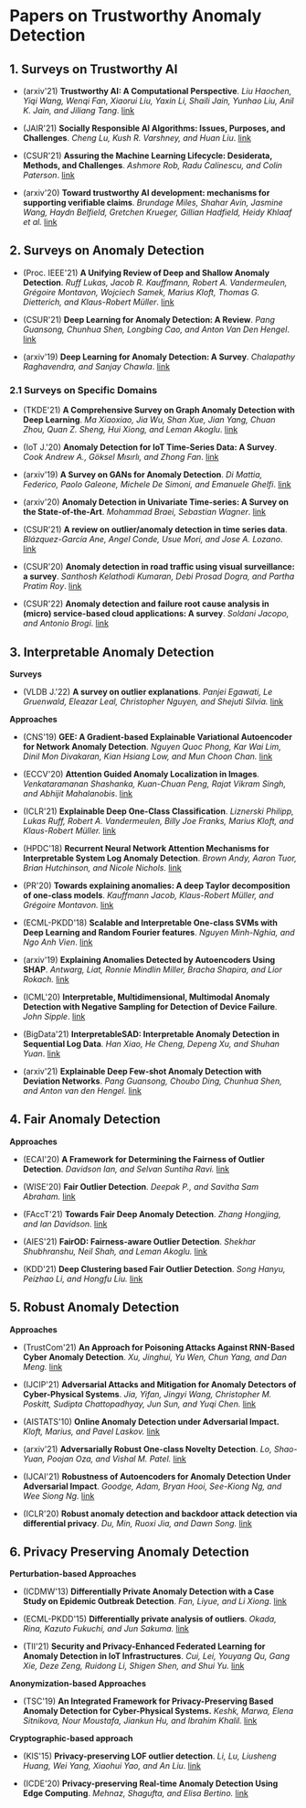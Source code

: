 
Papers on Trustworthy Anomaly Detection
=================================

## 1. Surveys on Trustworthy AI

* (arxiv'21) **Trustworthy AI: A Computational Perspective**. *Liu Haochen, Yiqi Wang, Wenqi Fan, Xiaorui Liu, Yaxin Li, Shaili Jain, Yunhao Liu, Anil K. Jain, and Jiliang Tang*. [link](https://arxiv.org/abs/2107.06641)

* (JAIR'21) **Socially Responsible AI Algorithms: Issues, Purposes, and Challenges**. *Cheng Lu, Kush R. Varshney, and Huan Liu*. [link](https://arxiv.org/abs/2101.02032)

* (CSUR'21) **Assuring the Machine Learning Lifecycle: Desiderata, Methods, and Challenges**. *Ashmore Rob, Radu Calinescu, and Colin Paterson*. [link](https://dl.acm.org/doi/10.1145/3453444)

* (arxiv'20) **Toward trustworthy AI development: mechanisms for supporting verifiable claims**. *Brundage Miles, Shahar Avin, Jasmine Wang, Haydn Belfield, Gretchen Krueger, Gillian Hadfield, Heidy Khlaaf et al.* [link](https://arxiv.org/abs/2004.07213)

## 2. Surveys on Anomaly Detection

* (Proc. IEEE'21) **A Unifying Review of Deep and Shallow Anomaly Detection**. *Ruff Lukas, Jacob R. Kauffmann, Robert A. Vandermeulen, Grégoire Montavon, Wojciech Samek, Marius Kloft, Thomas G. Dietterich, and Klaus-Robert Müller*. [link](https://ieeexplore.ieee.org/document/9347460)

* (CSUR'21) **Deep Learning for Anomaly Detection: A Review**. *Pang Guansong, Chunhua Shen, Longbing Cao, and Anton Van Den Hengel*. [link](https://dl.acm.org/doi/abs/10.1145/3439950)

* (arxiv'19) **Deep Learning for Anomaly Detection: A Survey**. *Chalapathy Raghavendra, and Sanjay Chawla*. [link](https://arxiv.org/abs/1901.03407)

### 2.1 Surveys on Specific Domains

* (TKDE'21) **A Comprehensive Survey on Graph Anomaly Detection with Deep Learning**. *Ma Xiaoxiao, Jia Wu, Shan Xue, Jian Yang, Chuan Zhou, Quan Z. Sheng, Hui Xiong, and Leman Akoglu*. [link](https://ieeexplore.ieee.org/document/9565320)

* (IoT J.'20) **Anomaly Detection for IoT Time-Series Data: A Survey**. *Cook Andrew A., Göksel Mısırlı, and Zhong Fan*. [link](https://ieeexplore.ieee.org/abstract/document/8926446)

* (arxiv'19) **A Survey on GANs for Anomaly Detection**. *Di Mattia, Federico, Paolo Galeone, Michele De Simoni, and Emanuele Ghelfi*. [link](https://arxiv.org/abs/1906.11632)

* (arxiv'20) **Anomaly Detection in Univariate Time-series: A Survey on the State-of-the-Art**. *Mohammad Braei, Sebastian Wagner*. [link](https://arxiv.org/abs/2004.00433)

* (CSUR'21) **A review on outlier/anomaly detection in time series data**. *Blázquez-García Ane, Angel Conde, Usue Mori, and Jose A. Lozano*. [link](https://dl.acm.org/doi/abs/10.1145/3444690)

* (CSUR'20) **Anomaly detection in road traffic using visual surveillance: a survey**. *Santhosh Kelathodi Kumaran, Debi Prosad Dogra, and Partha Pratim Roy*. [link](https://dl.acm.org/doi/abs/10.1145/3417989)

* (CSUR'22) **Anomaly detection and failure root cause analysis in (micro) service-based cloud applications: A survey**. *Soldani Jacopo, and Antonio Brogi*. [link](https://dl.acm.org/doi/full/10.1145/3501297)

## 3. Interpretable Anomaly Detection

**Surveys**

* (VLDB J.'22) **A survey on outlier explanations**. *Panjei Egawati, Le Gruenwald, Eleazar Leal, Christopher Nguyen, and Shejuti Silvia.* [link](https://link.springer.com/article/10.1007/s00778-021-00721-1)

**Approaches**
* (CNS'19) **GEE: A Gradient-based Explainable Variational Autoencoder for Network Anomaly Detection**. *Nguyen Quoc Phong, Kar Wai Lim, Dinil Mon Divakaran, Kian Hsiang Low, and Mun Choon Chan.* [link](https://arxiv.org/abs/1903.06661)

* (ECCV'20) **Attention Guided Anomaly Localization in Images**. *Venkataramanan Shashanka, Kuan-Chuan Peng, Rajat Vikram Singh, and Abhijit Mahalanobis*. [link](https://arxiv.org/abs/1911.08616)

* (ICLR'21) **Explainable Deep One-Class Classification**. *Liznerski Philipp, Lukas Ruff, Robert A. Vandermeulen, Billy Joe Franks, Marius Kloft, and Klaus-Robert Müller.* [link](https://arxiv.org/abs/2007.01760)

* (HPDC'18) **Recurrent Neural Network Attention Mechanisms for Interpretable System Log Anomaly Detection**. *Brown Andy, Aaron Tuor, Brian Hutchinson, and Nicole Nichols.* [link](https://arxiv.org/abs/1803.04967)

* (PR'20) **Towards explaining anomalies: A deep Taylor decomposition of one-class models**. *Kauffmann Jacob, Klaus-Robert Müller, and Grégoire Montavon.* [link](https://www.sciencedirect.com/science/article/pii/S0031320320300054)

* (ECML-PKDD'18) **Scalable and Interpretable One-class SVMs with Deep Learning and Random Fourier features**. *Nguyen Minh-Nghia, and Ngo Anh Vien*. [link](https://arxiv.org/abs/1804.04888)

* (arxiv'19) **Explaining Anomalies Detected by Autoencoders Using SHAP**. *Antwarg, Liat, Ronnie Mindlin Miller, Bracha Shapira, and Lior Rokach.* [link](https://arxiv.org/abs/1903.02407)

* (ICML'20) **Interpretable, Multidimensional, Multimodal Anomaly Detection with Negative Sampling for Detection of Device Failure**. *John Sipple*. [link](https://arxiv.org/abs/2007.10088)

* (BigData'21) **InterpretableSAD: Interpretable Anomaly Detection in Sequential Log Data**. *Han Xiao, He Cheng, Depeng Xu, and Shuhan Yuan*. [link](https://ieeexplore.ieee.org/document/9671642)

* (arxiv'21) **Explainable Deep Few-shot Anomaly Detection with Deviation Networks**. *Pang Guansong, Choubo Ding, Chunhua Shen, and Anton van den Hengel.* [link](https://arxiv.org/abs/2108.00462)

## 4. Fair Anomaly Detection

**Approaches**
* (ECAI'20) **A Framework for Determining the Fairness of Outlier Detection**. *Davidson Ian, and Selvan Suntiha Ravi.* [link](https://ebooks.iospress.nl/doi/10.3233/FAIA200379)

* (WISE'20) **Fair Outlier Detection**. *Deepak P., and Savitha Sam Abraham.* [link](https://arxiv.org/abs/2005.09900)

* (FAccT'21) **Towards Fair Deep Anomaly Detection**. *Zhang Hongjing, and Ian Davidson.* [link](https://dl.acm.org/doi/10.1145/3442188.3445878)

* (AIES'21) **FairOD: Fairness-aware Outlier Detection**. *Shekhar Shubhranshu, Neil Shah, and Leman Akoglu.* [link](https://dl.acm.org/doi/10.1145/3461702.3462517)

* (KDD'21) **Deep Clustering based Fair Outlier Detection**. *Song Hanyu, Peizhao Li, and Hongfu Liu.* [link](https://dl.acm.org/doi/abs/10.1145/3447548.3467225)

## 5. Robust Anomaly Detection

**Approaches**

* (TrustCom'21) **An Approach for Poisoning Attacks Against RNN-Based Cyber Anomaly Detection**. *Xu, Jinghui, Yu Wen, Chun Yang, and Dan Meng.* [link](https://ieeexplore.ieee.org/document/9343232)

* (IJCIP'21) **Adversarial Attacks and Mitigation for Anomaly Detectors of Cyber-Physical Systems**. *Jia, Yifan, Jingyi Wang, Christopher M. Poskitt, Sudipta Chattopadhyay, Jun Sun, and Yuqi Chen.* [link](https://arxiv.org/abs/2105.10707)

* (AISTATS'10) **Online Anomaly Detection under Adversarial Impact.** *Kloft, Marius, and Pavel Laskov.* [link](http://proceedings.mlr.press/v9/kloft10a.html)

* (arxiv'21) **Adversarially Robust One-class Novelty Detection**. *Lo, Shao-Yuan, Poojan Oza, and Vishal M. Patel.* [link](https://arxiv.org/abs/2108.11168)

* (IJCAI'21) **Robustness of Autoencoders for Anomaly Detection Under Adversarial Impact**. *Goodge, Adam, Bryan Hooi, See-Kiong Ng, and Wee Siong Ng.* [link](https://www.ijcai.org/proceedings/2020/173)

* (ICLR'20) **Robust anomaly detection and backdoor attack detection via differential privacy**. *Du, Min, Ruoxi Jia, and Dawn Song.* [link](https://arxiv.org/abs/1911.07116) 

## 6. Privacy Preserving Anomaly Detection

**Perturbation-based Approaches**
* (ICDMW'13) **Differentially Private Anomaly Detection with a Case Study on Epidemic Outbreak Detection**. *Fan, Liyue, and Li Xiong*. [link](https://ieeexplore.ieee.org/document/6754007)

* (ECML-PKDD'15) **Differentially private analysis of outliers**. *Okada, Rina, Kazuto Fukuchi, and Jun Sakuma.* [link](https://dl.acm.org/doi/10.5555/3120406.3120439)

* (TII'21) **Security and Privacy-Enhanced Federated Learning for Anomaly Detection in IoT Infrastructures**. *Cui, Lei, Youyang Qu, Gang Xie, Deze Zeng, Ruidong Li, Shigen Shen, and Shui Yu.* [link](https://ieeexplore.ieee.org/document/9522027)

**Anonymization-based Approaches**
* (TSC'19) **An Integrated Framework for Privacy-Preserving Based Anomaly Detection for Cyber-Physical Systems.** *Keshk, Marwa, Elena Sitnikova, Nour Moustafa, Jiankun Hu, and Ibrahim Khalil.* [link](https://ieeexplore.ieee.org/document/8673653)

**Cryptographic-based approach**
* (KIS'15) **Privacy-preserving LOF outlier detection**. *Li, Lu, Liusheng Huang, Wei Yang, Xiaohui Yao, and An Liu*. [link](https://link.springer.com/article/10.1007/s10115-013-0692-0)

* (ICDE'20) **Privacy-preserving Real-time Anomaly Detection Using Edge Computing**. *Mehnaz, Shagufta, and Elisa Bertino.* [link](https://ieeexplore.ieee.org/document/9101489)